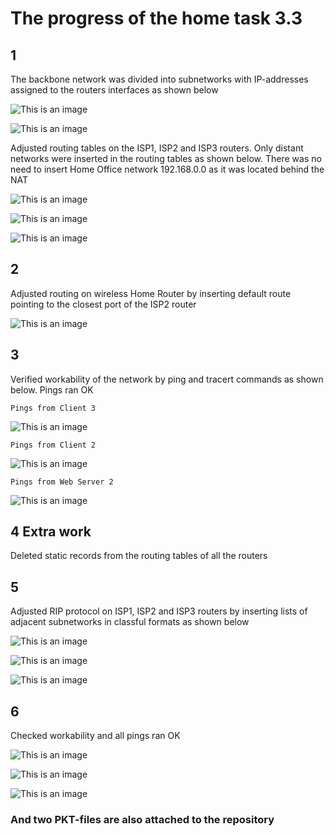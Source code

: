 # The progress of the home task 3.3

 ## 1
The backbone network was divided into subnetworks with IP-addresses assigned to the routers interfaces as shown below

![This is an image](https://github.com/Ihor-2022/DevOps_online_Kyiv_2022Q1Q2/blob/master/m3/task3.3/001.png)

![This is an image](https://github.com/Ihor-2022/DevOps_online_Kyiv_2022Q1Q2/blob/master/m3/task3.3/table.png)

Adjusted routing tables on the ISP1, ISP2 and ISP3 routers. Only distant networks were inserted in the routing tables as shown below. There was no need to insert Home Office network 192.168.0.0 as it was located behind the NAT

![This is an image](https://github.com/Ihor-2022/DevOps_online_Kyiv_2022Q1Q2/blob/master/m3/task3.3/002.png)

![This is an image](https://github.com/Ihor-2022/DevOps_online_Kyiv_2022Q1Q2/blob/master/m3/task3.3/003.png)

![This is an image](https://github.com/Ihor-2022/DevOps_online_Kyiv_2022Q1Q2/blob/master/m3/task3.3/004.png)

 ## 2
Adjusted routing on wireless Home Router by inserting default route pointing to the closest port of the ISP2 router

![This is an image](https://github.com/Ihor-2022/DevOps_online_Kyiv_2022Q1Q2/blob/master/m3/task3.3/005.png)

 ## 3
Verified workability of the network by ping and tracert commands as shown below. Pings ran OK

    Pings from Client 3

![This is an image](https://github.com/Ihor-2022/DevOps_online_Kyiv_2022Q1Q2/blob/master/m3/task3.3/006.png) 

    Pings from Client 2

![This is an image](https://github.com/Ihor-2022/DevOps_online_Kyiv_2022Q1Q2/blob/master/m3/task3.3/007.png)

    Pings from Web Server 2

![This is an image](https://github.com/Ihor-2022/DevOps_online_Kyiv_2022Q1Q2/blob/master/m3/task3.3/008.png)

 ## 4 Extra work
Deleted static records from the routing tables of all the routers

 ## 5
Adjusted RIP protocol on ISP1, ISP2 and ISP3 routers by inserting lists of adjacent subnetworks in classful formats as shown below

![This is an image](https://github.com/Ihor-2022/DevOps_online_Kyiv_2022Q1Q2/blob/master/m3/task3.3/009.png)

![This is an image](https://github.com/Ihor-2022/DevOps_online_Kyiv_2022Q1Q2/blob/master/m3/task3.3/010.png)

![This is an image](https://github.com/Ihor-2022/DevOps_online_Kyiv_2022Q1Q2/blob/master/m3/task3.3/011.png)

 ## 6
Checked workability and all pings ran OK

![This is an image](https://github.com/Ihor-2022/DevOps_online_Kyiv_2022Q1Q2/blob/master/m3/task3.3/012.png)

![This is an image](https://github.com/Ihor-2022/DevOps_online_Kyiv_2022Q1Q2/blob/master/m3/task3.3/013.png)

![This is an image](https://github.com/Ihor-2022/DevOps_online_Kyiv_2022Q1Q2/blob/master/m3/task3.3/014.png)

### And two PKT-files are also attached to the repository
